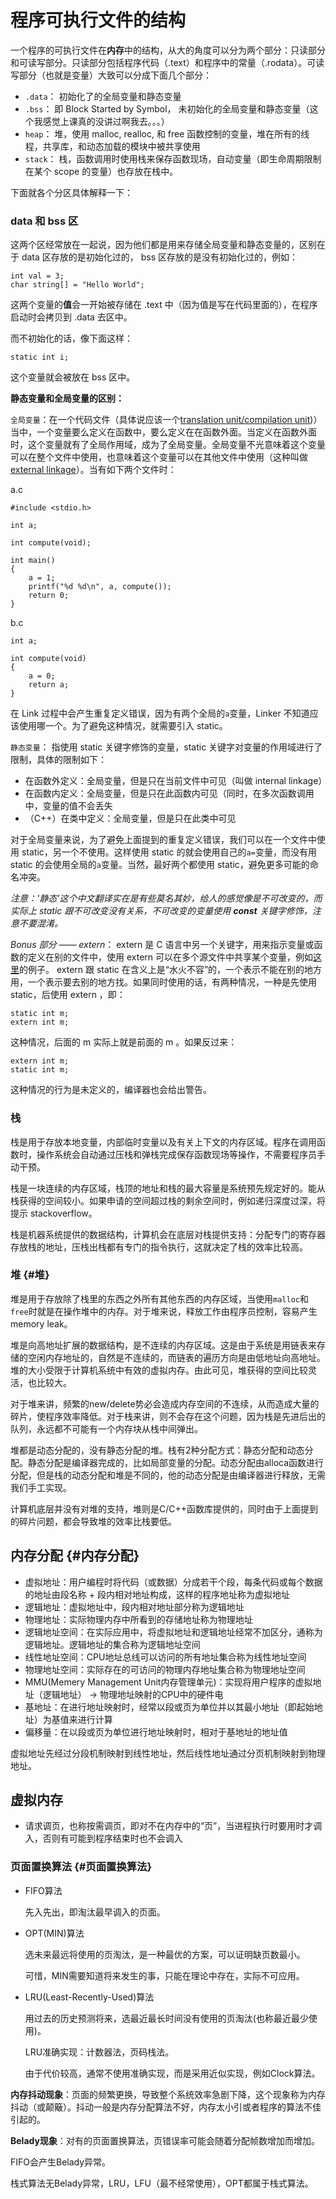 # 程序可执行文件的结构

一个程序的可执行文件在**内存**中的结构，从大的角度可以分为两个部分：只读部分和可读写部分。只读部分包括程序代码（.text）和程序中的常量（.rodata）。可读写部分（也就是变量）大致可以分成下面几个部分：

* `.data`： 初始化了的全局变量和静态变量
* `.bss`： 即 Block Started by Symbol， 未初始化的全局变量和静态变量（这个我感觉上课真的没讲过啊我去。。。）
* `heap`： 堆，使用 malloc, realloc, 和 free 函数控制的变量，堆在所有的线程，共享库，和动态加载的模块中被共享使用
* `stack`： 栈，函数调用时使用栈来保存函数现场，自动变量（即生命周期限制在某个 scope 的变量）也存放在栈中。

下面就各个分区具体解释一下：

### data 和 bss 区

这两个区经常放在一起说，因为他们都是用来存储全局变量和静态变量的，区别在于 data 区存放的是初始化过的， bss 区存放的是没有初始化过的，例如：

```
int val = 3;
char string[] = "Hello World";
```

这两个变量的**值**会一开始被存储在 .text 中（因为值是写在代码里面的），在程序启动时会拷贝到 .data 去区中。

而不初始化的话，像下面这样：

```
static int i;
```

这个变量就会被放在 bss 区中。

**静态变量和全局变量的区别：**

`全局变量`：在一个代码文件（具体说应该一个[translation unit/compilation unit](https://en.wikipedia.org/wiki/Translation_unit_%28programming)\)）当中，一个变量要么定义在函数中，要么定义在在函数外面。当定义在函数外面时，这个变量就有了全局作用域，成为了全局变量。全局变量不光意味着这个变量可以在整个文件中使用，也意味着这个变量可以在其他文件中使用（这种叫做[external linkage](https://en.wikipedia.org/wiki/External_linkage)）。当有如下两个文件时：

a.c

```
#include <stdio.h>

int a;

int compute(void);

int main()
{
    a = 1;
    printf("%d %d\n", a, compute());
    return 0;
}
```

b.c

```
int a;

int compute(void)
{
    a = 0;
    return a;
}
```

在 Link 过程中会产生重复定义错误，因为有两个全局的`a`变量，Linker 不知道应该使用哪一个。为了避免这种情况，就需要引入 static。

`静态变量`： 指使用 static 关键字修饰的变量，static 关键字对变量的作用域进行了限制，具体的限制如下：

* 在函数外定义：全局变量，但是只在当前文件中可见（叫做 internal linkage）
* 在函数内定义：全局变量，但是只在此函数内可见（同时，在多次函数调用中，变量的值不会丢失
* （C++）在类中定义：全局变量，但是只在此类中可见

对于全局变量来说，为了避免上面提到的重复定义错误，我们可以在一个文件中使用 static，另一个不使用。这样使用 static 的就会使用自己的`a=`变量，而没有用 static 的会使用全局的`a`变量。当然，最好两个都使用 static，避免更多可能的命名冲突。

_注意：'静态'这个中文翻译实在是有些莫名其妙，给人的感觉像是不可改变的，而实际上 static 跟不可改变没有关系，不可改变的变量使用 **const** 关键字修饰，注意不要混淆。_

_Bonus 部分 —— extern_： extern 是 C 语言中另一个关键字，用来指示变量或函数的定义在别的文件中，使用 extern 可以在多个源文件中共享某个变量，例如[这里](https://stackoverflow.com/questions/1433204/how-do-i-use-extern-to-share-variables-between-source-files-in-c)的例子。 extern 跟 static 在含义上是“水火不容”的，一个表示不能在别的地方用，一个表示要去别的地方找。如果同时使用的话，有两种情况，一种是先使用 static，后使用 extern ，即：

```
static int m;
extern int m;
```

这种情况，后面的 m 实际上就是前面的 m 。如果反过来：

```
extern int m;
static int m;
```

这种情况的行为是未定义的，编译器也会给出警告。

### 栈

栈是用于存放本地变量，内部临时变量以及有关上下文的内存区域。程序在调用函数时，操作系统会自动通过压栈和弹栈完成保存函数现场等操作，不需要程序员手动干预。

栈是一块连续的内存区域，栈顶的地址和栈的最大容量是系统预先规定好的。能从栈获得的空间较小。如果申请的空间超过栈的剩余空间时，例如递归深度过深，将提示 stackoverflow。

栈是机器系统提供的数据结构，计算机会在底层对栈提供支持：分配专门的寄存器存放栈的地址，压栈出栈都有专门的指令执行，这就决定了栈的效率比较高。

### 堆 {#堆}

堆是用于存放除了栈里的东西之外所有其他东西的内存区域，当使用`malloc`和`free`时就是在操作堆中的内存。对于堆来说，释放工作由程序员控制，容易产生memory leak。

堆是向高地址扩展的数据结构，是不连续的内存区域。这是由于系统是用链表来存储的空闲内存地址的，自然是不连续的，而链表的遍历方向是由低地址向高地址。堆的大小受限于计算机系统中有效的虚拟内存。由此可见，堆获得的空间比较灵活，也比较大。

对于堆来讲，频繁的new/delete势必会造成内存空间的不连续，从而造成大量的碎片，使程序效率降低。对于栈来讲，则不会存在这个问题，因为栈是先进后出的队列，永远都不可能有一个内存块从栈中间弹出。

堆都是动态分配的，没有静态分配的堆。栈有2种分配方式：静态分配和动态分配。静态分配是编译器完成的，比如局部变量的分配。动态分配由alloca函数进行分配，但是栈的动态分配和堆是不同的，他的动态分配是由编译器进行释放，无需我们手工实现。

计算机底层并没有对堆的支持，堆则是C/C++函数库提供的，同时由于上面提到的碎片问题，都会导致堆的效率比栈要低。

##  内存分配 {#内存分配}

* 虚拟地址：用户编程时将代码（或数据）分成若干个段，每条代码或每个数据的地址由段名称 + 段内相对地址构成，这样的程序地址称为虚拟地址
* 逻辑地址：虚拟地址中，段内相对地址部分称为逻辑地址
* 物理地址：实际物理内存中所看到的存储地址称为物理地址
* 逻辑地址空间：在实际应用中，将虚拟地址和逻辑地址经常不加区分，通称为逻辑地址。逻辑地址的集合称为逻辑地址空间
* 线性地址空间：CPU地址总线可以访问的所有地址集合称为线性地址空间
* 物理地址空间：实际存在的可访问的物理内存地址集合称为物理地址空间
* MMU\(Memery Management Unit内存管理单元\)：实现将用户程序的虚拟地址（逻辑地址） → 物理地址映射的CPU中的硬件电
* 基地址：在进行地址映射时，经常以段或页为单位并以其最小地址（即起始地址）为基值来进行计算
* 偏移量：在以段或页为单位进行地址映射时，相对于基地址的地址值

虚拟地址先经过分段机制映射到线性地址，然后线性地址通过分页机制映射到物理地址。

##  虚拟内存

* 请求调页，也称按需调页，即对不在内存中的“页”，当进程执行时要用时才调入，否则有可能到程序结束时也不会调入 

### 页面置换算法 {#页面置换算法}

* FIFO算法

  先入先出，即淘汰最早调入的页面。

* OPT\(MIN\)算法

  选未来最远将使用的页淘汰，是一种最优的方案，可以证明缺页数最小。

  可惜，MIN需要知道将来发生的事，只能在理论中存在，实际不可应用。

* LRU\(Least-Recently-Used\)算法

  用过去的历史预测将来，选最近最长时间没有使用的页淘汰\(也称最近最少使用\)。

  LRU准确实现：计数器法，页码栈法。

  由于代价较高，通常不使用准确实现，而是采用近似实现，例如Clock算法。

**内存抖动现象**：页面的频繁更换，导致整个系统效率急剧下降，这个现象称为内存抖动（或颠簸）。抖动一般是内存分配算法不好，内存太小引或者程序的算法不佳引起的。

**Belady现象**：对有的页面置换算法，页错误率可能会随着分配帧数增加而增加。

FIFO会产生Belady异常。

栈式算法无Belady异常，LRU，LFU（最不经常使用），OPT都属于栈式算法。







